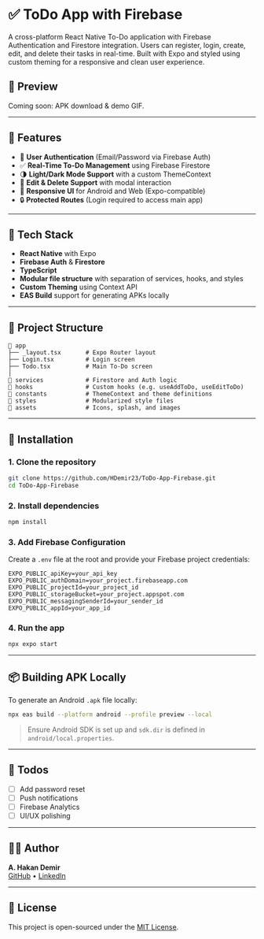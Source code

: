 # ✅ ToDo App with Firebase

A cross-platform React Native To-Do application with Firebase Authentication and Firestore integration. Users can register, login, create, edit, and delete their tasks in real-time. Built with Expo and styled using custom theming for a responsive and clean user experience.

## 📲 Preview

Coming soon: APK download & demo GIF.

---

## 🚀 Features

- 🔐 **User Authentication** (Email/Password via Firebase Auth)
- ✅ **Real-Time To-Do Management** using Firebase Firestore
- 🌗 **Light/Dark Mode Support** with a custom ThemeContext
- 📝 **Edit & Delete Support** with modal interaction
- 📱 **Responsive UI** for Android and Web (Expo-compatible)
- 🔒 **Protected Routes** (Login required to access main app)

---

## 🧱 Tech Stack

- **React Native** with Expo
- **Firebase Auth** & **Firestore**
- **TypeScript**
- **Modular file structure** with separation of services, hooks, and styles
- **Custom Theming** using Context API
- **EAS Build** support for generating APKs locally

---

## 📂 Project Structure

```
📁 app
├── _layout.tsx       # Expo Router layout
├── Login.tsx         # Login screen
├── Todo.tsx          # Main To-Do screen
│
📁 services            # Firestore and Auth logic
📁 hooks               # Custom hooks (e.g. useAddToDo, useEditToDo)
📁 constants           # ThemeContext and theme definitions
📁 styles              # Modularized style files
📁 assets              # Icons, splash, and images
```

---

## 🔧 Installation

### 1. Clone the repository
```bash
git clone https://github.com/HDemir23/ToDo-App-Firebase.git
cd ToDo-App-Firebase
```

### 2. Install dependencies
```bash
npm install
```

### 3. Add Firebase Configuration
Create a `.env` file at the root and provide your Firebase project credentials:

```env
EXPO_PUBLIC_apiKey=your_api_key
EXPO_PUBLIC_authDomain=your_project.firebaseapp.com
EXPO_PUBLIC_projectId=your_project_id
EXPO_PUBLIC_storageBucket=your_project.appspot.com
EXPO_PUBLIC_messagingSenderId=your_sender_id
EXPO_PUBLIC_appId=your_app_id
```


### 4. Run the app

```bash
npx expo start
```

---

## 📦 Building APK Locally

To generate an Android `.apk` file locally:

```bash
npx eas build --platform android --profile preview --local
```

> Ensure Android SDK is set up and `sdk.dir` is defined in `android/local.properties`.

---

## 📌 Todos

- [ ] Add password reset
- [ ] Push notifications
- [ ] Firebase Analytics
- [ ] UI/UX polishing

---

## 🧑‍💻 Author

**A. Hakan Demir**  
[GitHub](https://github.com/HDemir23) • [LinkedIn](https://www.linkedin.com/in/hakandemirdev)

---

## 📝 License

This project is open-sourced under the [MIT License](LICENSE).

